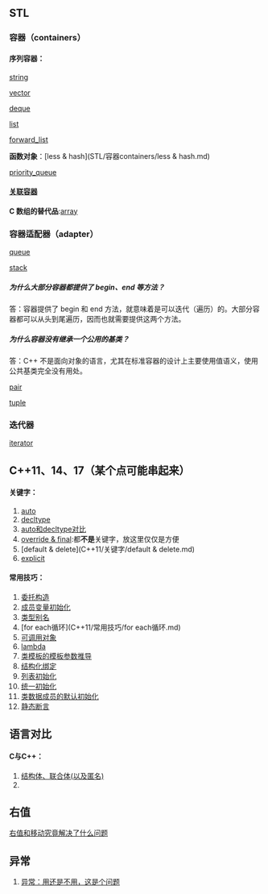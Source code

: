 ## STL

### 容器（containers）

#### **序列容器：**

[string](STL/容器containers/string/string.md)

[vector](STL/容器containers/vector/vector.md)

[deque](STL/容器containers/deque/deque.md)

[list](STL/容器containers/list/list.md)

[forward_list](STL/容器containers/forward_list/forward_list.md)



**函数对象**：[less & hash](STL/容器containers/less & hash.md)



[priority_queue](STL/容器containers/priority_queue/priority_queue.md)

#### [关联容器](STL/容器containers/关联式容器/README.md)



**C 数组的替代品**:[array](STL/容器containers/array/array.md)

### 容器适配器（adapter）

[queue](STL/配接器adapters/queue/queue.md)

[stack](STL/配接器adapters/stack/stack.md)



##### 为什么大部分容器都提供了 begin、end 等方法？

答：容器提供了 begin 和 end 方法，就意味着是可以迭代（遍历）的。大部分容器都可以从头到尾遍历，因而也就需要提供这两个方法。

##### 为什么容器没有继承一个公用的基类？

答：C++ 不是面向对象的语言，尤其在标准容器的设计上主要使用值语义，使用公共基类完全没有用处。



[pair]()

[tuple]()





### 迭代器

[iterator](STL/迭代器iterator/iterator.md)







## C++11、14、17（某个点可能串起来）

#### 关键字：

1. [auto](C++11/关键字/auto.md)
2. [decltype](C++11/关键字/decltype.md)
3. [auto和decltype对比](C++11/关键字/auto和decltype对比.md)
4. [override & final](C++11/关键字/final.md):都**不是**关键字，放这里仅仅是方便
5. [default & delete](C++11/关键字/default & delete.md)
6. [explicit](C++11/关键字/explicit.md)



#### 常用技巧：

1. [委托构造](C++11/常用技巧/委托构造.md)
2. [成员变量初始化](C++11/常用技巧/成员变量初始化.md)
3. [类型别名](C++11/常用技巧/类型别名.md)
4. [for each循环](C++11/常用技巧/for each循环.md)
5. [可调用对象](C++11/常用技巧/可调用对象.md)
6. [lambda](C++11/常用技巧/lambda.md)
7. [类模板的模板参数推导](C++11/常用技巧/类模板的模板参数推导.md)
8. [结构化绑定](C++11/常用技巧/结构化绑定.md)
9. [列表初始化](C++11/常用技巧/列表初始化.md)
10. [统一初始化](C++11/常用技巧/统一初始化.md)
11. [类数据成员的默认初始化](C++11/常用技巧/类数据成员的默认初始化.md)
12. [静态断言](C++11/常用技巧/静态断言.md)





## 语言对比

#### C与C++：

1. [结构体、联合体(以及匿名)](语言对比/C与C++/结构体、联合体(以及匿名).md)
2. 



## 右值

[右值和移动究竟解决了什么问题](右值/右值和移动究竟解决了什么问题.md)

## 异常

1. [异常：用还是不用，这是个问题](异常/异常：用还是不用，这是个问题.md)




